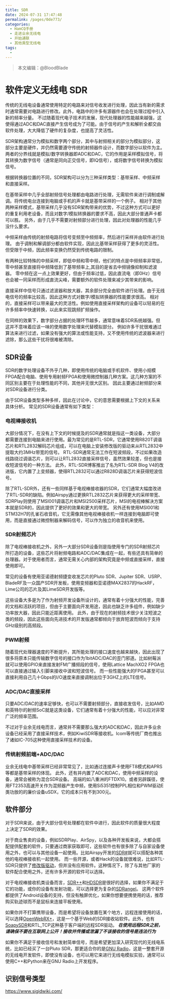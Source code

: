 ```yaml
---
title: SDR
date: 2024-07-31 17:47:48
permalink: /pages/0de773/
categories:
  - HamCQ手册
  - 走进业余无线电
  - 开始通联
  - 其他类型无线电
tags:
  - 
---
```

> 本文编辑：@BloodBlade

# 软件定义无线电 SDR

传统的无线电设备通常使用特定的电路来对信号收发进行处理，因此当有新的需求时通常需要对电路进行修改。此外，电路中的许多有源器件也会在处理过程中引入新的频率分量。
不过随着现代电子技术的发展，现代处理器的性能越来越强，这使得通过ADC和DAC直接产生信号成为了可能。由于信号的产生和解析全都交由软件处理，大大降低了硬件的复杂度，也提高了灵活性。

SDR架构通常分为模拟和数字两个部分，其中与射频相关的部分为模拟部分，这部分主要是硬件，并仍然需要遵守传统的射频器件设计，而数字部分以软件为主。
两者的分界线就是模拟/数字转换器即ADC和DAC，它的作用是采样模拟信号，将其转换为数字信号（通常是同向正交信号，即IQ信号），或将数字信号转换为模拟信号。

根据转换器位置的不同，SDR架构可以分为三种采样类型：基带采样、中频采样和直接采样。

在基带采样中几乎全部射频信号处理都由电路进行处理，无需软件来进行调制或解调。将传统电台连接到电脑或手机的声卡就是基带采样的一个例子。
相对于其他两种采样模式，基带采样几乎没有SDR架构带来的优势，不过这种方式可以更好的重复利用老设备，而且对数字/模拟转换器的要求不高，因此大部分普通声卡都可以胜。
另外，由于几乎不需要对射频部分进行处理，因此对处理器的性能几乎没什么要求。

中频采样由传统的射频电路将信号变频至中频频率，然后进行采样并由软件进行处理。
由于调制和解调部分都由软件实现，因此比基带采样获得了更多的灵活性。但受限于中频，因此频率变换仍然受到传统电路的限制。

有两种比较特殊的中频采样，即低中频和零中频，他们的特点是中频频率非常低，零中频甚至直接将中频降低到了基带频率上,其目的是省去中频镜像抑制和滤波器。
零中频在这一点上效果更好，但由于频率过低，因此直流电（即0Hz）信号也会被一同采样而形成直流尖峰，需要额外的软件处理来减少其带来的影响。

直接采样中信号只通过滤波器和放大器，其余部分完全由软件进行处理。由于无线电信号的频率比较高，因此这种方式对数字/模拟转换器的性能要求很高。
相对的，直接采样可以带来最大的灵活性。例如使用直接采样架构的设备可以轻易的在许多频率中快速转换，以此来实现跳频扩频操作。

在同样的效果下，数字部分占据的处理环节越多，通常意味着SDR系统越强。但这并不意味着应该一味的使用数字处理来代替模拟部分。
例如许多干扰很难通过算法来进行过滤，如果没有强大的算法或性能支持，又不使用传统的滤波器来进行滤除，那么这些干扰将很难被清除。

## SDR设备

SDR的数字处理设备不外乎几种，即使用传统的电脑或手机软件、使用小规模FPGA配合电脑、使用专用射频FPGA和使用微控制器几种方案。这几种方案的不同区别主要在于处理性能的不同，其他并无很大区别。
因此主要通过射频部分来对SDR设备进行分类。

由于SDR设备类型多种多样，因此在讨论中，它的意思需要根据上下文的关系来具体分析。
常见的SDR设备通常有如下类型：

### 电视棒接收机

大部分情况下，在没有上下文的时候提及的SDR通常就是指这一类设备，大部分都需要连接到电脑来进行使用。最为常见的是RTL-SDR，它通常使用R820T调谐芯片和RTL2832解码芯片组成，可以在电脑上安装修改版的驱动来从RTL2832中提取大约3MHz带宽的信号。
RTL-SDR通常无法工作在短波频段，不过如果改造线路绕过调谐芯片，则可以让RTL2832直接采样信号，虽然效果较差，但也是接收短波信号的一种方法。
此外，RTL-SDR博客推出了名为RTL-SDR Blog V4的改进版，它内置了上变频器，使得RTL2832可以通过R828D调谐芯片来获得短波信号。

除了RTL-SDR外，还有一些同样基于电视棒接收器的SDR，它们通常大幅度改进了RTL-SDR的缺陷。例如Airspy通过更换RTL2832芯片来获得更大的采样带宽、SDRPlay则使用了MSI001调谐芯片和MSI2500采样芯片，MSI的电视棒解决方案本就是SDR的，因此提供了更好的效果和更大的带宽。
另外还有使用MSI001和STM32H7的孔雀石收音机，它无需像其他电视棒接收机一样连接到电脑即可使用，而是直接通过微控制器来解码信号，可以作为独立的收音机来使用。

### SDR射频芯片

除了电视棒接收机之外，另外一大部分SDR设备则是指使用专门的SDR射频芯片所打造的设备，这些芯片将射频电路和ADC/DAC集成在一起，有些还具有简单的处理器。对于使用者而言，通常无需关心内部的架构究竟是中频或直接采样，直接使用即可。

常见的设备有使用亚诺德射频捷变收发芯片的Pluto SDR、Jupiter SDR、USRP、BladeRF及一众国产SDR开发板，使用变频器和亚诺德MAX2837的HackRF，Lime公司的芯片及其LimeSDR开发版等。

这些设备大多是为了作为射频开发设备所设计的，通常有着十分强大的性能，完善的文档和活跃的项目，但由于主要面向开发用途，因此也缺乏许多组件，例如缺少功率放大器，因此只能近距离使用。
此外，由于现在的射频技术很少关注短波之类的频段，因此这些面向先进技术的开发版通常都倾向于放弃短波而倾向于支持GHz级别的高频段。

### PWM射频

随着现代处理器速度的不断提升，其所能处理的接口速度也越来越快，因此出现了很多将原本只能传输数字信号的接口作为1bitADC/DAC的歪门邪道。比如树莓派就可以使用GPIO来直接发射FM广播频段的信号，使用Lattice MachXO2 FPGA也可以直接通过输入引脚来接收中波和短波信号。
而一些性能强大的FPGA甚至可以直接利用自己几十Gbps的I/O速度来直接调制出位于3GHZ上的LTE信号。

### ADC/DAC直接采样

只要ADC/DAC的速率足够快，也可以不需要射频部分，直接收发信号，比如AMD和英特尔的射频SoC就是这类设备，它们通常有着十分强大的性能，可以应对非常广泛的频率范围。

不过对于业余无线电而言，通常并不需要那么强大的ADC和DAC，因此许多业余设备已经采用了直接采样技术，例如KiwiSDR等接收机。Icom等传统厂商也推出了诸如IC-705这种使用直接采样技术的设备。

### 传统射频前端+ADC/DAC

业余无线电中基带采样已经非常常见了，比如通过连接声卡使用FT8模式和APRS等都是基带采样的体现。
此外，还有并内置了ADC和DAC，使用中频采样的设备，通常会被称为混合SDR设备。
高端的如八重洲的FTDX10。或者另辟蹊径，使用FT2353高速开关作为混频器产生中频，使用Si5351控制PPL相位和PWM驱动E类功放的的廉价设备uSDX，它的成本只有不到300元。

## 软件部分

对于SDR来说，由于大部分信号处理都在软件中进行，因此软件的质量很大程度上决定了SDR的效果。

对于商业售卖的设备，例如SDRPlay、AirSpy，以及各种开发板来说，大都会搭配提供配套的软件，只要通过商家获取即可，这些软件也有很多除了与自家设备使用之外，也可以与其他设备一起使用。比如Airspy开发的[SDR#](https://airspy.com/download/)就可以搭配各种其他的电视棒接收机一起使用。
而一些开源，或者Hack的设备就很难说，比如RTL-SDR只提供了[修改版驱动](https://github.com/osmocom/rtl-sdr)，但并没有应用软件。这种情况下，除了与其他厂家的软件配合使用之外，还有许多开源的软件可以选择。

对于电视棒接收机类设备而言，[SDR++](https://www.sdrpp.org)和[HDSDR](http://www.hdsdr.de)是很好的选择，如果你不满足于它的功能，或你的设备有发射功能，可以选择更为复杂的[SDRangel](https://www.sdrangel.org)。
这两个软件都提供了Android设备的支持，但没有触屏优化，如果你想要便携使用的话，推荐购买轨迹球而不是鼠标来连接平板使用。

如果你并不打算携带设备，而是希望将设备放置在某个地方，远程连接使用的话，可以选择[OpenWebRX+](https://luarvique.github.io/ppa/)，这是一个基于Web的SDR接收站软件。此外，也有[SoapySDR](https://github.com/pothosware/SoapySDR)和RTL_TCP这种基于客户端的远程SDR驱动。
***在使用远程SDR之前，请确保不要在互联网上公开！接收并传播或泄漏了不该接收的信号是违法行为***

如果你不满足于接收信号和发射简单信号，而是希望更加深入研究现代的无线电系统，比如已经买了一台Pluto SDR，那更适合你的是[GNU Radio](https://www.gnuradio.org)，这是一整套开源的无线电开发软件，即使没有设备，也可以用它来进行无线电模拟实验，通常可以使用C++和Python来在GNU Radio上开发程序。

## 识别信号类型

https://www.sigidwiki.com/
